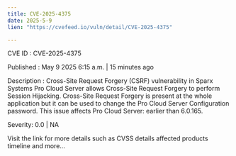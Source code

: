 ```yaml
---
title: CVE-2025-4375
date: 2025-5-9
lien: "https://cvefeed.io/vuln/detail/CVE-2025-4375"

---
```


CVE ID : CVE-2025-4375

Published :  May 9
2025
6:15 a.m. | 15 minutes ago

Description : Cross-Site Request Forgery (CSRF) vulnerability in Sparx Systems Pro Cloud Server allows Cross-Site Request Forgery to perform Session Hijacking. Cross-Site Request Forgery is present at the whole application but it can be used to change the Pro Cloud Server Configuration password. 
This issue affects Pro Cloud Server: earlier than 6.0.165.

Severity: 0.0 | NA

Visit the link for more details
such as CVSS details
affected products
timeline
and more...
